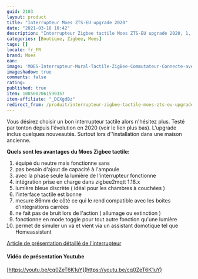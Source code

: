```yaml
---
guid: 2103
layout: product 
title: "Interrupteur Moes ZTS-EU upgrade 2020"
date: "2021-03-18 10:42"
description: "Interrupteur Zigbee tactile Moes ZTS-EU upgrade 2020, 1, 2 ou 3 commandes"
categories: [Boutique, Zigbee, Moes]
tags: []
locale: fr_FR
brand: Moes
ean: 
image: 'MOES-Interrupteur-Mural-Tactile-ZigBee-Commutateur-Connecte-avec-ou-Sans-Neutre.jpg'
imageshadow: true
comments: false
rating:  
published: true
item: 1005002061590357
item-affiliate: "_DCXgdBz"
redirect_from: /produit/interrupteur-zigbee-tactile-moes-zts-eu-upgrade-2020
---
```



Vous désirez choisir un bon interrupteur tactile alors n'hésitez plus. Testé par tonton depuis l'évolution en 2020 (voir le lien plus bas). L'upgrade inclus quelques nouveautés. Surtout lors d''installation dans une maison ancienne.

**Quels sont les avantages du Moes Zigbee tactile:**

1. équipé du neutre mais fonctionne sans
2. pas besoin d'ajout de capacité à l'ampoule
3. avec la phase seule la lumière de l'interrupteur fonctionne
4. intégration prise en charge dans zigbee2mqtt 1.18.x
5. lumière bleue discrète ( idéal pour les chambres à couchées )
6. l'interface tactile est bonne
7. mesure 86mm de côté ce qui le rend compatible avec les boites d'intégrations carrées
8. ne fait pas de bruit lors de l'action ( allumage ou extinction )
9. fonctionne en mode toggle pour tout autre fonction qu'une lumière
10. permet de simuler un va et vient via un assistant domotique tel que Homeassistant

[Article de présentation détaillé de l'interrupteur](https://www.haade.fr/blog/test-de-matos/test-moes-interrupteur-zigbee-tactile-zts-eu-upgrade-2020/)

#### **Vidéo de présentation Youtube**

[https://youtu.be/cq0ZeT6K1uY](https://youtu.be/cq0ZeT6K1uY)
